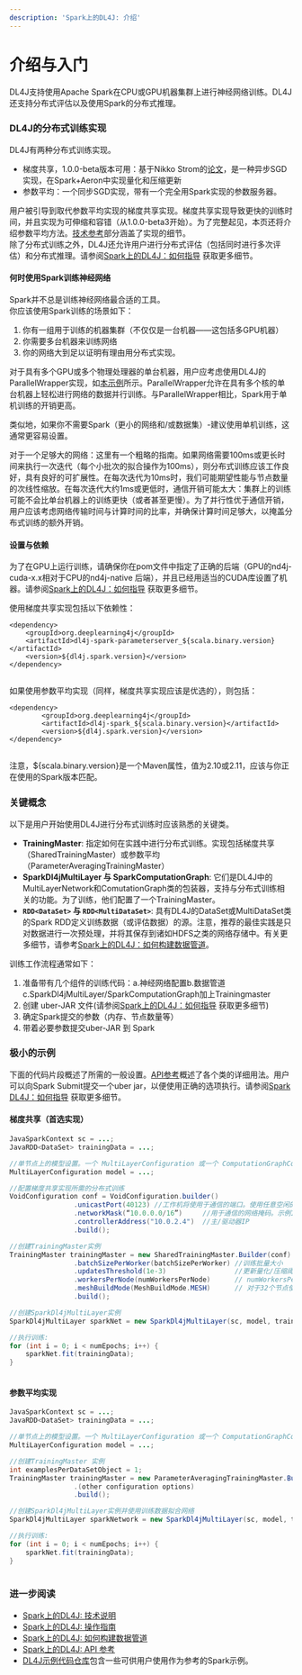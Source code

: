 ```yaml
---
description: 'Spark上的DL4J: 介绍'
---
```


# 介绍与入门

DL4J支持使用Apache Spark在CPU或GPU机器集群上进行神经网络训练。DL4J还支持分布式评估以及使用Spark的分布式推理。

### DL4J的分布式训练实现 <a id="dl4js-distributed-training-implementations"></a>

DL4J有两种分布式训练实现。

* 梯度共享，1.0.0-beta版本可用：基于Nikko Strom的[论文](http://nikkostrom.com/publications/interspeech2015/strom_interspeech2015.pdf)，是一种异步SGD实现，在Spark+Aeron中实现量化和压缩更新
* 参数平均：一个同步SGD实现，带有一个完全用Spark实现的参数服务器。

用户被引导到取代参数平均实现的梯度共享实现。梯度共享实现导致更快的训练时间，并且实现为可伸缩和容错（从1.0.0-beta3开始）。为了完整起见，本页还将介绍参数平均方法。[技术参考](https://deeplearning4j.org/docs/latest/deeplearning4j-scaleout-technicalref)部分涵盖了实现的细节。  
除了分布式训练之外，DL4J还允许用户进行分布式评估（包括同时进行多次评估）和分布式推理。请参阅[Spark上的DL4J](https://deeplearning4j.org/docs/latest/deeplearning4j-scaleout-howto)[：如何指导](https://deeplearning4j.org/docs/latest/deeplearning4j-scaleout-howto) 获取更多细节。

#### 何时使用Spark训练神经网络 <a id="when-to-use-spark-for-training-neural-networks"></a>

Spark并不总是训练神经网络最合适的工具。  
你应该使用Spark训练的场景如下：

1. 你有一组用于训练的机器集群（不仅仅是一台机器——这包括多GPU机器）
2. 你需要多台机器来训练网络
3. 你的网络大到足以证明有理由用分布式实现。

对于具有多个GPU或多个物理处理器的单台机器，用户应考虑使用DL4J的ParallelWrapper实现，如[本示例](https://github.com/deeplearning4j/dl4j-examples/blob/master/dl4j-cuda-specific-examples/src/main/java/org/deeplearning4j/examples/multigpu/MultiGpuLenetMnistExample.java)所示。ParallelWrapper允许在具有多个核的单台机器上轻松进行网络的数据并行训练。与ParallelWrapper相比，Spark用于单机训练的开销更高。

类似地，如果你不需要Spark（更小的网络和/或数据集）-建议使用单机训练，这通常更容易设置。

对于一个足够大的网络：这里有一个粗略的指南。如果网络需要100ms或更长时间来执行一次迭代（每个小批次的拟合操作为100ms），则分布式训练应该工作良好，具有良好的可扩展性。在每次迭代为10ms时，我们可能期望性能与节点数量的次线性缩放。在每次迭代大约1ms或更低时，通信开销可能太大：集群上的训练可能不会比单台机器上的训练更快（或者甚至更慢）。为了并行性优于通信开销，用户应该考虑网络传输时间与计算时间的比率，并确保计算时间足够大，以掩盖分布式训练的额外开销。

#### 设置与依赖 <a id="setup-and-dependencies"></a>

为了在GPU上运行训练，请确保你在pom文件中指定了正确的后端（GPU的nd4j-cuda-x.x相对于CPU的nd4j-native 后端），并且已经用适当的CUDA库设置了机器。请参阅[Spark上的DL4J：如何指导](https://deeplearning4j.org/docs/latest/deeplearning4j-scaleout-howto) 获取更多细节。

使用梯度共享实现包括以下依赖性：

```markup
<dependency>
    <groupId>org.deeplearning4j</groupId>
    <artifactId>dl4j-spark-parameterserver_${scala.binary.version}</artifactId>
    <version>${dl4j.spark.version}</version>
</dependency>
```

![](data:image/gif;base64,R0lGODlhAQABAPABAP///wAAACH5BAEKAAAALAAAAAABAAEAAAICRAEAOw==)

如果使用参数平均实现（同样，梯度共享实现应该是优选的），则包括：

```markup
<dependency>
        <groupId>org.deeplearning4j</groupId>
        <artifactId>dl4j-spark_${scala.binary.version}</artifactId>
        <version>${dl4j.spark.version}</version>
</dependency>
```

![](data:image/gif;base64,R0lGODlhAQABAPABAP///wAAACH5BAEKAAAALAAAAAABAAEAAAICRAEAOw==)

注意，${scala.binary.version}是一个Maven属性，值为2.10或2.11，应该与你正在使用的Spark版本匹配。

### 关键概念 <a id="key-concepts"></a>

以下是用户开始使用DL4J进行分布式训练时应该熟悉的关键类。

* **TrainingMaster**: 指定如何在实践中进行分布式训练。实现包括梯度共享（SharedTrainingMaster）或参数平均（ParameterAveragingTrainingMaster）
* **SparkDl4jMultiLayer 与 SparkComputationGraph**: 它们是DL4J中的MultiLayerNetwork和ComutationGraph类的包装器，支持与分布式训练相关的功能。为了训练，他们配置了一个TrainingMaster。
* **`RDD<DataSet>` 与 `RDD<MultiDataSet>`**: 具有DL4J的DataSet或MultiDataSet类的Spark RDD定义训练数据（或评估数据）的源。注意，推荐的最佳实践是只对数据进行一次预处理，并将其保存到诸如HDFS之类的网络存储中。有关更多细节，请参考[Spark上的DL4J：如何构建数据管道](https://deeplearning4j.org/docs/latest/deeplearning4j-scaleout-data-howto)。

训练工作流程通常如下：

1. 准备带有几个组件的训练代码：a.神经网络配置b.数据管道c.SparkDl4jMultiLayer/SparkComputationGraph加上Trainingmaster
2. 创建 uber-JAR 文件\(请参阅[Spark上的DL4J：如何指导](https://deeplearning4j.org/docs/latest/deeplearning4j-scaleout-howto) 获取更多细节\)
3. 确定Spark提交的参数（内存、节点数量等）
4. 带着必要参数提交uber-JAR 到 Spark 

### 极小的示例 <a id="minimal-examples"></a>

下面的代码片段概述了所需的一般设置。[API参考](https://deeplearning4j.org/docs/latest/deeplearning4j-scaleout-apiref)概述了各个类的详细用法。用户可以向Spark Submit提交一个uber jar，以便使用正确的选项执行。请参阅[Spark DL4J：如何指导](https://deeplearning4j.org/docs/latest/deeplearning4j-scaleout-howto) 获取更多细节。

#### 梯度共享（首选实现） <a id="gradient-sharing-preferred-implementation"></a>

```java
JavaSparkContext sc = ...;
JavaRDD<DataSet> trainingData = ...;

//单节点上的模型设置。一个 MultiLayerConfiguration 或一个 ComputationGraphConfiguration
MultiLayerConfiguration model = ...;

//配置梯度共享实现所需的分布式训练
VoidConfiguration conf = VoidConfiguration.builder()
				.unicastPort(40123) //工作机将使用于通信的端口。使用任意空闲的端口
				.networkMask(“10.0.0.0/16”)     //用于通信的网络掩码。示例100.0.0/24，或192.1680.0/16等
				.controllerAddress("10.0.2.4")  //主/驱动器IP
				.build();

//创建TrainingMaster实例
TrainingMaster trainingMaster = new SharedTrainingMaster.Builder(conf)
				.batchSizePerWorker(batchSizePerWorker) //训练批量大小
				.updatesThreshold(1e-3)                 //更新量化/压缩阈值。见技术说明页
				.workersPerNode(numWorkersPerNode)      // numWorkersPerNode等于GPU的数量。对于CPU：numWorkersPerNode为1；CPU大核心numWorkersPerNode大于1
                .meshBuildMode(MeshBuildMode.MESH)      // 对于32个节点使用 MeshBuildMode.PLAIN 
				.build();

//创建SparkDl4jMultiLayer实例
SparkDl4jMultiLayer sparkNet = new SparkDl4jMultiLayer(sc, model, trainingMaster);

//执行训练:
for (int i = 0; i < numEpochs; i++) {
    sparkNet.fit(trainingData);
}
```

![](data:image/gif;base64,R0lGODlhAQABAPABAP///wAAACH5BAEKAAAALAAAAAABAAEAAAICRAEAOw==)

#### 参数平均实现 <a id="parameter-averaging-implementation"></a>

```java
JavaSparkContext sc = ...;
JavaRDD<DataSet> trainingData = ...;

//单节点上的模型设置。一个 MultiLayerConfiguration 或一个 ComputationGraphConfiguration
MultiLayerConfiguration model = ...;

//创建TrainingMaster 实例
int examplesPerDataSetObject = 1;
TrainingMaster trainingMaster = new ParameterAveragingTrainingMaster.Builder(examplesPerDataSetObject)
				.(other configuration options)
				.build();

//创建SparkDl4jMultiLayer实例并使用训练数据拟合网络
SparkDl4jMultiLayer sparkNetwork = new SparkDl4jMultiLayer(sc, model, trainingMaster);

//执行训练:
for (int i = 0; i < numEpochs; i++) {
    sparkNet.fit(trainingData);
}
```

![](data:image/gif;base64,R0lGODlhAQABAPABAP///wAAACH5BAEKAAAALAAAAAABAAEAAAICRAEAOw==)

### 进一步阅读 <a id="further-reading"></a>

* [Spark上的DL4J: 技术说明](https://deeplearning4j.org/docs/latest/deeplearning4j-scaleout-technicalref)
* [Spark上的DL4J: 操作指南](https://deeplearning4j.org/docs/latest/deeplearning4j-scaleout-howto)
* [Spark上的DL4J: 如何构建数据管道](https://deeplearning4j.org/docs/latest/deeplearning4j-scaleout-data-howto)
* [Spark上的DL4J: API 参考](https://deeplearning4j.org/docs/latest/deeplearning4j-scaleout-apiref)
* [DL4J示例代码仓库](https://github.com/deeplearning4j/dl4j-examples)包含一些可供用户使用作为参考的Spark示例。

